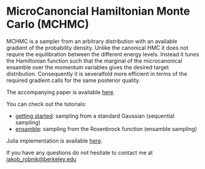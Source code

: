 # MicroCanoncial Hamiltonian Monte Carlo (MCHMC)

MCHMC is a sampler from an arbitrary distribution with an available gradient of the probability density. Unlike the canonical HMC it does not require the equilibration between the different energy levels. Instead it tunes the Hamiltonian function such that the marginal of the microcanonical ensamble over the momentum variables gives the desired target distribution. Consequently it is severalfold more efficient in terms of the required gradient calls for the same posterior quality.

The accompanying paper is available [here](https://arxiv.org/abs/2212.08549).

You can check out the tutorials:
- [getting started](intro_tutorial.ipynb): sampling from a standard Gaussian (sequential sampling)
- [ensamble](Ensamble_tutorial.ipynb): sampling from the Rosenbrock function (ensamble sampling)

Julia implementation is available [here](https://github.com/JaimeRZP/MicroCanonicalHMC.jl).

If you have any questions do not hesitate to contact me at jakob_robnik@berkeley.edu
